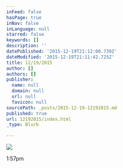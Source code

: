 ```yaml
---
inFeed: false
hasPage: true
inNav: false
inLanguage: null
starred: false
keywords: []
description: ''
datePublished: '2015-12-19T21:12:00.739Z'
dateModified: '2015-12-19T21:11:42.725Z'
title: 12/19/2015
author: []
authors: []
publisher:
  name: null
  domain: null
  url: null
  favicon: null
sourcePath: _posts/2015-12-19-12192015.md
published: true
url: 12192015/index.html
_type: Blurb

---
```

![](https://the-grid-user-content.s3-us-west-2.amazonaws.com/be263234-8afe-45f0-9706-5e0c7a9b135f.jpg)

1:57pm